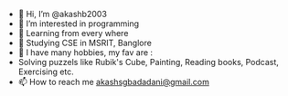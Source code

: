 - 👋 Hi, I’m @akashb2003
- 🫠 I’m interested in programming
- 🌱 Learning from every where 
- 📗 Studying CSE in MSRIT, Banglore
- 💫 I have many hobbies, my fav are :
- Solving puzzels like Rubik's Cube, Painting, Reading books, Podcast, Exercising etc.
- 📫 How to reach me akashsgbadadani@gmail.com

<!----
akashb2003/akashb2003 is a ✨ special ✨ repository because its `README.md` (this file) appears on your GitHub profile.
You can click the Preview link to take a look at your changes.
---->
